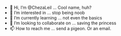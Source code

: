 - 👋 Hi, I’m @ChezaLeil ... Cool name, huh?
- 👀 I’m interested in ... stop being noob
- 🌱 I’m currently learning ... not even the basics
- 💞️ I’m looking to collaborate on ... saving the princess
- 📫 How to reach me ... send a pigeon. Or an email.

<!---
ChezaLeil/ChezaLeil is a ✨ special ✨ repository because its `README.md` (this file) appears on your GitHub profile.
You can click the Preview link to take a look at your changes.
--->
